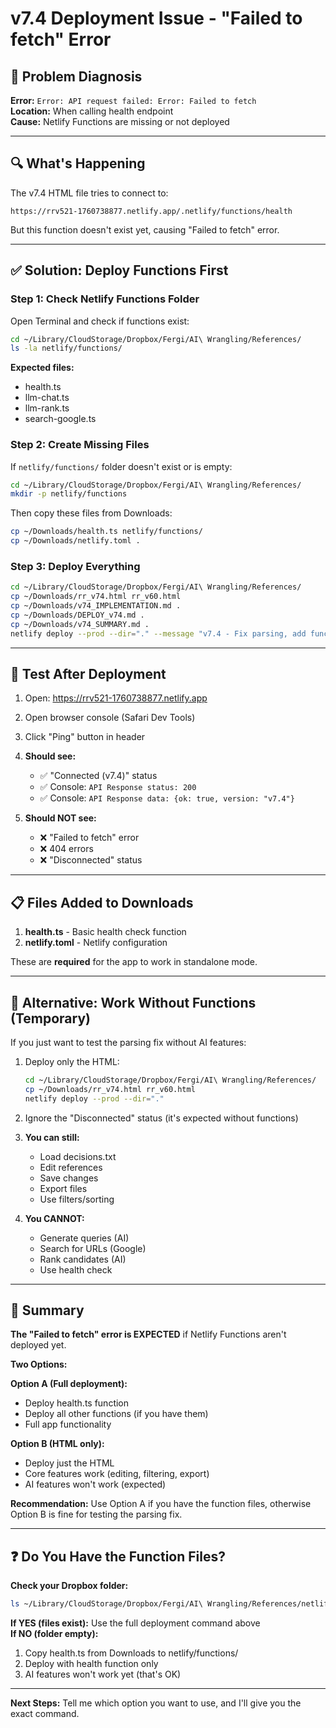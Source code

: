 # v7.4 Deployment Issue - "Failed to fetch" Error

## 🐛 Problem Diagnosis

**Error:** `Error: API request failed: Error: Failed to fetch`  
**Location:** When calling health endpoint  
**Cause:** Netlify Functions are missing or not deployed

---

## 🔍 What's Happening

The v7.4 HTML file tries to connect to:
```
https://rrv521-1760738877.netlify.app/.netlify/functions/health
```

But this function doesn't exist yet, causing "Failed to fetch" error.

---

## ✅ Solution: Deploy Functions First

### Step 1: Check Netlify Functions Folder

Open Terminal and check if functions exist:

```bash
cd ~/Library/CloudStorage/Dropbox/Fergi/AI\ Wrangling/References/
ls -la netlify/functions/
```

**Expected files:**
- health.ts
- llm-chat.ts
- llm-rank.ts
- search-google.ts

### Step 2: Create Missing Files

If `netlify/functions/` folder doesn't exist or is empty:

```bash
cd ~/Library/CloudStorage/Dropbox/Fergi/AI\ Wrangling/References/
mkdir -p netlify/functions
```

Then copy these files from Downloads:
```bash
cp ~/Downloads/health.ts netlify/functions/
cp ~/Downloads/netlify.toml .
```

### Step 3: Deploy Everything

```bash
cd ~/Library/CloudStorage/Dropbox/Fergi/AI\ Wrangling/References/
cp ~/Downloads/rr_v74.html rr_v60.html
cp ~/Downloads/v74_IMPLEMENTATION.md .
cp ~/Downloads/DEPLOY_v74.md .
cp ~/Downloads/v74_SUMMARY.md .
netlify deploy --prod --dir="." --message "v7.4 - Fix parsing, add functions"
```

---

## 🧪 Test After Deployment

1. Open: https://rrv521-1760738877.netlify.app
2. Open browser console (Safari Dev Tools)
3. Click "Ping" button in header
4. **Should see:**
   - ✅ "Connected (v7.4)" status
   - ✅ Console: `API Response status: 200`
   - ✅ Console: `API Response data: {ok: true, version: "v7.4"}`

5. **Should NOT see:**
   - ❌ "Failed to fetch" error
   - ❌ 404 errors
   - ❌ "Disconnected" status

---

## 📋 Files Added to Downloads

1. **health.ts** - Basic health check function
2. **netlify.toml** - Netlify configuration

These are **required** for the app to work in standalone mode.

---

## 🔧 Alternative: Work Without Functions (Temporary)

If you just want to test the parsing fix without AI features:

1. Deploy only the HTML:
   ```bash
   cd ~/Library/CloudStorage/Dropbox/Fergi/AI\ Wrangling/References/
   cp ~/Downloads/rr_v74.html rr_v60.html
   netlify deploy --prod --dir="."
   ```

2. Ignore the "Disconnected" status (it's expected without functions)

3. **You can still:**
   - Load decisions.txt
   - Edit references
   - Save changes
   - Export files
   - Use filters/sorting

4. **You CANNOT:**
   - Generate queries (AI)
   - Search for URLs (Google)
   - Rank candidates (AI)
   - Use health check

---

## 📝 Summary

**The "Failed to fetch" error is EXPECTED** if Netlify Functions aren't deployed yet.

**Two Options:**

**Option A (Full deployment):**
- Deploy health.ts function
- Deploy all other functions (if you have them)
- Full app functionality

**Option B (HTML only):**
- Deploy just the HTML
- Core features work (editing, filtering, export)
- AI features won't work (expected)

**Recommendation:** Use Option A if you have the function files, otherwise Option B is fine for testing the parsing fix.

---

## ❓ Do You Have the Function Files?

**Check your Dropbox folder:**
```bash
ls ~/Library/CloudStorage/Dropbox/Fergi/AI\ Wrangling/References/netlify/functions/
```

**If YES (files exist):** Use the full deployment command above  
**If NO (folder empty):** 
1. Copy health.ts from Downloads to netlify/functions/
2. Deploy with health function only
3. AI features won't work yet (that's OK)

---

**Next Steps:** Tell me which option you want to use, and I'll give you the exact command.
